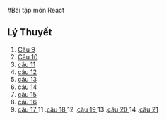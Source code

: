 #Bài tập môn React
## Lý Thuyết
1. [Câu 9](https://codepen.io/nguyenanhquannt/pen/JjZWVWm?editors=1010)
2. [Câu 10 ](https://codepen.io/nguyenanhquannt/pen/JjZWVNm)
3. [câu 11 ](https://codepen.io/nguyenanhquannt/pen/KKeWYqm)
4. [câu 12 ](https://codepen.io/nguyenanhquannt/pen/dyKvLRr)
5. [câu 13 ](https://codepen.io/nguyenanhquannt/pen/GRGmmgq)
6. [câu 14 ](https://codepen.io/nguyenanhquannt/pen/poKPPvL)
7. [câu 15 ](https://codepen.io/nguyenanhquannt/pen/rNKybzd)
8. [câu 16 ](https://codepen.io/nguyenanhquannt/pen/mdKxQbj)
9. [câu 17 ](https://codepen.io/nguyenanhquannt/pen/rNKdQNM8)
11 .[câu 18 ](https://codepen.io/nguyenanhquannt/pen/BaVEZLb)
12 .[câu 19 ](https://codepen.io/nguyenanhquannt/pen/QWxPgOw)
13 .[câu 20 ](https://codepen.io/nguyenanhquannt/pen/ExRJXNW)
14 .[câu 21 ](https://codepen.io/nguyenanhquannt/pen/VwdNWMd)
